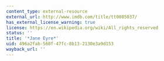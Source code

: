 ```yaml
---
content_type: external-resource
external_url: http://www.imdb.com/title/tt0085037/
has_external_license_warning: true
license: https://en.wikipedia.org/wiki/All_rights_reserved
status: ''
title: '*Jane Eyre*'
uid: 496a2fab-560f-47fc-8b13-2130e3a9d153
wayback_url: ''
---
```


